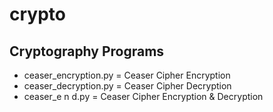 # crypto

## Cryptography Programs
- ceaser_encryption.py = Ceaser Cipher Encryption
- ceaser_decryption.py = Ceaser Cipher Decryption
- ceaser_e n d.py      = Ceaser Cipher Encryption & Decryption
